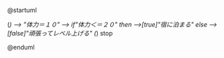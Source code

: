 @startuml

(*) --> "体力＝１０"
--> if"体力＜＝２０" then
-->[true]"宿に泊まる"
else
-->[false]"頑張ってレベル上げる"
(*)
stop

@enduml
